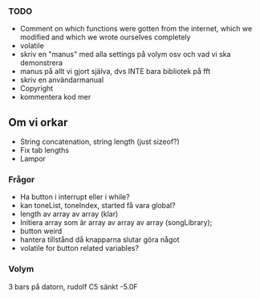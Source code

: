 ### TODO
- Comment on which functions were gotten from the internet, which we modified and which we wrote ourselves completely
- volatile
- skriv en "manus" med alla settings på volym osv och vad vi ska demonstrera
- manus på allt vi gjort själva, dvs INTE bara bibliotek på fft
- skriv en användarmanual
- Copyright
- kommentera kod mer

## Om vi orkar
- String concatenation, string length (just sizeof?)
- Fix tab lengths
- Lampor

### Frågor
- Ha button i interrupt eller i while?
- kan toneList, toneIndex, started få vara global?
- length av array av array (klar)
- Initiera array som är array av array av array (songLibrary);
- button weird
- hantera tillstånd då knapparna slutar göra något
- volatile for button related variables?


### Volym
3 bars på datorn, rudolf C5 sänkt -5.0F
